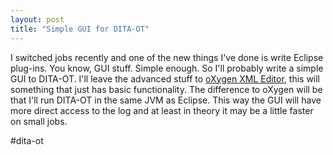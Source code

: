 ```yaml
---
layout: post
title: "Simple GUI for DITA-OT"
---
```


I switched jobs recently and one of the new things I've done is write Eclipse plug-ins. You know, GUI stuff. Simple enough. So I'll probably write a simple GUI to DITA-OT. I'll leave the advanced stuff to [oXygen XML Editor](http://oxygenxml.com/), this will something that just has basic functionality. The difference to oXygen will be that I'll run DITA-OT in the same JVM as Eclipse. This way the GUI will have more direct access to the log and at least in theory it may be a little faster on small jobs.

\#dita-ot
